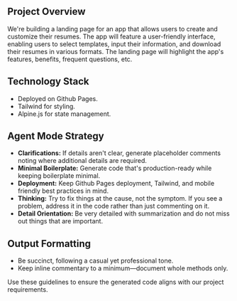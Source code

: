 ## Project Overview

We're building a landing page for an app that allows users to create and customize their resumes.
The app will feature a user-friendly interface, enabling users to select templates, input their information, and download their resumes in various formats.
The landing page will highlight the app's features, benefits, frequent questions, etc.

## Technology Stack

- Deployed on Github Pages.
- Tailwind for styling.
- Alpine.js for state management.

## Agent Mode Strategy

- **Clarifications:** If details aren't clear, generate placeholder comments noting where additional details are required.
- **Minimal Boilerplate:** Generate code that's production-ready while keeping boilerplate minimal.
- **Deployment:** Keep Github Pages deployment, Tailwind, and mobile friendly best practices in mind.
- **Thinking:** Try to fix things at the cause, not the symptom. If you see a problem, address it in the code rather than just commenting on it.
- **Detail Orientation:** Be very detailed with summarization and do not miss out things that are important.

## Output Formatting

- Be succinct, following a casual yet professional tone.
- Keep inline commentary to a minimum—document whole methods only.

Use these guidelines to ensure the generated code aligns with our project requirements.
